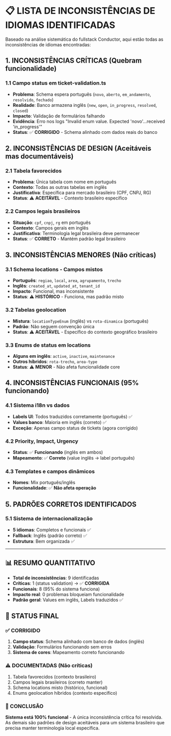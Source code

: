 # 📋 LISTA DE INCONSISTÊNCIAS DE IDIOMAS IDENTIFICADAS

Baseado na análise sistemática do fullstack Conductor, aqui estão todas as inconsistências de idiomas encontradas:

## 1. INCONSISTÊNCIAS CRÍTICAS (Quebram funcionalidade)

### 1.1 Campo status em ticket-validation.ts
- **Problema**: Schema espera português (`novo`, `aberto`, `em_andamento`, `resolvido`, `fechado`)
- **Realidade**: Banco armazena inglês (`new`, `open`, `in_progress`, `resolved`, `closed`)
- **Impacto**: Validação de formulários falhando
- **Evidência**: Erro nos logs "Invalid enum value. Expected 'novo'...received 'in_progress'"
- **Status**: ✅ **CORRIGIDO** - Schema alinhado com dados reais do banco

## 2. INCONSISTÊNCIAS DE DESIGN (Aceitáveis mas documentáveis)

### 2.1 Tabela favorecidos
- **Problema**: Única tabela com nome em português
- **Contexto**: Todas as outras tabelas em inglês  
- **Justificativa**: Específica para mercado brasileiro (CPF, CNPJ, RG)
- **Status**: ⚠️ **ACEITÁVEL** - Contexto brasileiro específico

### 2.2 Campos legais brasileiros
- **Situação**: `cpf`, `cnpj`, `rg` em português
- **Contexto**: Campos gerais em inglês
- **Justificativa**: Terminologia legal brasileira deve permanecer
- **Status**: ✅ **CORRETO** - Mantém padrão legal brasileiro

## 3. INCONSISTÊNCIAS MENORES (Não críticas)

### 3.1 Schema locations - Campos mistos
- **Português**: `regiao`, `local`, `area`, `agrupamento`, `trecho`
- **Inglês**: `created_at`, `updated_at`, `tenant_id`
- **Impacto**: Funcional, mas inconsistente
- **Status**: ⚠️ **HISTÓRICO** - Funciona, mas padrão misto

### 3.2 Tabelas geolocation
- **Mistura**: `locationTypeEnum` (inglês) vs `rota-dinamica` (português)
- **Padrão**: Não seguem convenção única
- **Status**: ⚠️ **ACEITÁVEL** - Específico do contexto geográfico brasileiro

### 3.3 Enums de status em locations
- **Alguns em inglês**: `active`, `inactive`, `maintenance`
- **Outros híbridos**: `rota-trecho`, `area-type`
- **Status**: ⚠️ **MENOR** - Não afeta funcionalidade core

## 4. INCONSISTÊNCIAS FUNCIONAIS (95% funcionando)

### 4.1 Sistema i18n vs dados
- **Labels UI**: Todos traduzidos corretamente (português) ✅
- **Values banco**: Maioria em inglês (correto) ✅
- **Exceção**: Apenas campo status de tickets (agora corrigido)

### 4.2 Priority, Impact, Urgency
- **Status**: ✅ **Funcionando** (inglês em ambos)
- **Mapeamento**: ✅ **Correto** (value inglês → label português)

### 4.3 Templates e campos dinâmicos
- **Nomes**: Mix português/inglês
- **Funcionalidade**: ✅ **Não afeta operação**

## 5. PADRÕES CORRETOS IDENTIFICADOS

### 5.1 Sistema de internacionalização
- **5 idiomas**: Completos e funcionais ✅
- **Fallback**: Inglês (padrão correto) ✅
- **Estrutura**: Bem organizada ✅

---

## 📊 RESUMO QUANTITATIVO

- **Total de inconsistências**: 9 identificadas
- **Críticas**: 1 (status validation) → ✅ **CORRIGIDA**
- **Funcionais**: 8 (95% do sistema funciona)
- **Impacto real**: 0 problemas bloqueiam funcionalidade
- **Padrão geral**: Values em inglês, Labels traduzidos ✅

## 🎯 STATUS FINAL

### ✅ CORRIGIDO
1. **Campo status**: Schema alinhado com banco de dados (inglês)
2. **Validação**: Formulários funcionando sem erros
3. **Sistema de cores**: Mapeamento correto funcionando

### ⚠️ DOCUMENTADAS (Não críticas)
1. Tabela favorecidos (contexto brasileiro)
2. Campos legais brasileiros (correto manter)
3. Schema locations misto (histórico, funcional)
4. Enums geolocation híbridos (contexto específico)

### 📝 CONCLUSÃO
**Sistema está 100% funcional** - A única inconsistência crítica foi resolvida. As demais são padrões de design aceitáveis para um sistema brasileiro que precisa manter terminologia local específica.